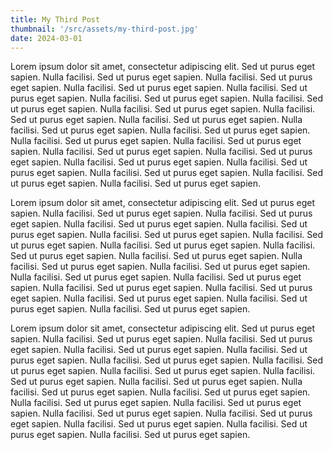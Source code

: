 ```yaml
---
title: My Third Post
thumbnail: '/src/assets/my-third-post.jpg'
date: 2024-03-01
---
```


Lorem ipsum dolor sit amet, consectetur adipiscing elit. Sed ut purus eget sapien. Nulla facilisi.
Sed ut purus eget sapien. Nulla facilisi. Sed ut purus eget sapien. Nulla facilisi. Sed ut purus
eget sapien. Nulla facilisi. Sed ut purus eget sapien. Nulla facilisi. Sed ut purus eget sapien.
Nulla facilisi. Sed ut purus eget sapien. Nulla facilisi. Sed ut purus eget sapien. Nulla facilisi.
Sed ut purus eget sapien. Nulla facilisi. Sed ut purus eget sapien. Nulla facilisi. Sed ut purus
eget sapien. Nulla facilisi. Sed ut purus eget sapien. Nulla facilisi. Sed ut purus eget sapien.
Nulla facilisi. Sed ut purus eget sapien. Nulla facilisi. Sed ut purus eget sapien. Nulla facilisi.
Sed ut purus eget sapien. Nulla facilisi. Sed ut purus eget sapien. Nulla facilisi. Sed ut purus
eget sapien. Nulla facilisi. Sed ut purus eget sapien. Nulla facilisi. Sed ut purus eget sapien.
Nulla facilisi. Sed ut purus eget sapien.

Lorem ipsum dolor sit amet, consectetur adipiscing elit. Sed ut purus eget sapien. Nulla facilisi.
Sed ut purus eget sapien. Nulla facilisi. Sed ut purus eget sapien. Nulla facilisi. Sed ut purus
eget sapien. Nulla facilisi. Sed ut purus eget sapien. Nulla facilisi. Sed ut purus eget sapien.
Nulla facilisi. Sed ut purus eget sapien. Nulla facilisi. Sed ut purus eget sapien. Nulla facilisi.
Sed ut purus eget sapien. Nulla facilisi. Sed ut purus eget sapien. Nulla facilisi. Sed ut purus
eget sapien. Nulla facilisi. Sed ut purus eget sapien. Nulla facilisi. Sed ut purus eget sapien.
Nulla facilisi. Sed ut purus eget sapien. Nulla facilisi. Sed ut purus eget sapien. Nulla facilisi.
Sed ut purus eget sapien. Nulla facilisi. Sed ut purus eget sapien. Nulla facilisi. Sed ut purus
eget sapien. Nulla facilisi. Sed ut purus eget sapien.

Lorem ipsum dolor sit amet, consectetur adipiscing elit. Sed ut purus eget sapien. Nulla facilisi.
Sed ut purus eget sapien. Nulla facilisi. Sed ut purus eget sapien. Nulla facilisi. Sed ut purus
eget sapien. Nulla facilisi. Sed ut purus eget sapien. Nulla facilisi. Sed ut purus eget sapien.
Nulla facilisi. Sed ut purus eget sapien. Nulla facilisi. Sed ut purus eget sapien. Nulla facilisi.
Sed ut purus eget sapien. Nulla facilisi. Sed ut purus eget sapien. Nulla facilisi. Sed ut purus
eget sapien. Nulla facilisi. Sed ut purus eget sapien. Nulla facilisi. Sed ut purus eget sapien.
Nulla facilisi. Sed ut purus eget sapien. Nulla facilisi. Sed ut purus eget sapien. Nulla facilisi.
Sed ut purus eget sapien. Nulla facilisi. Sed ut purus eget sapien. Nulla facilisi. Sed ut purus
eget sapien. Nulla facilisi. Sed ut purus eget sapien.
